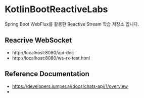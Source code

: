 # KotlinBootReactiveLabs

Spring Boot WebFlux를 활용한 Reactive Stream 학습 저장소 입니다.


## Reacrive WebSocket

- http://localhost:8080/api-doc
- http://localhost:8080/ws-rx-test.html

## Reference Documentation

- https://developers.jumper.ai/docs/chats-api/1/overview
- 
